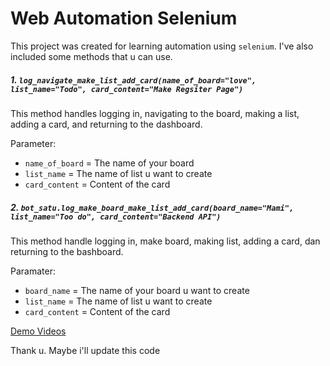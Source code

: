 # Web Automation Selenium

This project was created for learning automation using `selenium`. I've also included some methods that u can use.

##### 1. `log_navigate_make_list_add_card(name_of_board="love", list_name="Todo", card_content="Make Regsiter Page")`

This method handles logging in, navigating to the board, making a list, adding a card, and returning to the dashboard. 

Parameter:

- `name_of_board` = The name of your board
- `list_name` = The name of list u want to create
- `card_content` = Content of the card

##### 2. `bot_satu.log_make_board_make_list_add_card(board_name="Mami", list_name="Too do", card_content="Backend API")`

This method handle logging in, make board, making list, adding a card, dan returning to the bashboard.

Paramater:
- `board_name` = The name of your board u want to create
- `list_name` = The name of list u want to create
- `card_content` = Content of the card

[Demo Videos](https://youtube.com/shorts/lBtMD4yAm3g?si=UVlgpZZOKUPrD78b) 

Thank u. Maybe i'll update this code
